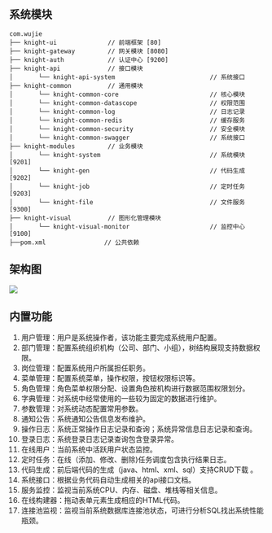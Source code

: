 ## 系统模块

~~~
com.wujie     
├── knight-ui              // 前端框架 [80]
├── knight-gateway         // 网关模块 [8080]
├── knight-auth            // 认证中心 [9200]
├── knight-api             // 接口模块
│       └── knight-api-system                          // 系统接口
├── knight-common          // 通用模块
│       └── knight-common-core                         // 核心模块
│       └── knight-common-datascope                    // 权限范围
│       └── knight-common-log                          // 日志记录
│       └── knight-common-redis                        // 缓存服务
│       └── knight-common-security                     // 安全模块
│       └── knight-common-swagger                      // 系统接口
├── knight-modules         // 业务模块
│       └── knight-system                              // 系统模块 [9201]
│       └── knight-gen                                 // 代码生成 [9202]
│       └── knight-job                                 // 定时任务 [9203]
│       └── knight-file                                // 文件服务 [9300]
├── knight-visual          // 图形化管理模块
│       └── knight-visual-monitor                      // 监控中心 [9100]
├──pom.xml                // 公共依赖
~~~

## 架构图

<img src="https://oscimg.oschina.net/oscnet/up-63c1c1dd2dc2b91d498164d9ee33682a32a.png"/>

## 内置功能

1.  用户管理：用户是系统操作者，该功能主要完成系统用户配置。
2.  部门管理：配置系统组织机构（公司、部门、小组），树结构展现支持数据权限。
3.  岗位管理：配置系统用户所属担任职务。
4.  菜单管理：配置系统菜单，操作权限，按钮权限标识等。
5.  角色管理：角色菜单权限分配、设置角色按机构进行数据范围权限划分。
6.  字典管理：对系统中经常使用的一些较为固定的数据进行维护。
7.  参数管理：对系统动态配置常用参数。
8.  通知公告：系统通知公告信息发布维护。
9.  操作日志：系统正常操作日志记录和查询；系统异常信息日志记录和查询。
10. 登录日志：系统登录日志记录查询包含登录异常。
11. 在线用户：当前系统中活跃用户状态监控。
12. 定时任务：在线（添加、修改、删除)任务调度包含执行结果日志。
13. 代码生成：前后端代码的生成（java、html、xml、sql）支持CRUD下载 。
14. 系统接口：根据业务代码自动生成相关的api接口文档。
15. 服务监控：监视当前系统CPU、内存、磁盘、堆栈等相关信息。
16. 在线构建器：拖动表单元素生成相应的HTML代码。
17. 连接池监视：监视当前系统数据库连接池状态，可进行分析SQL找出系统性能瓶颈。